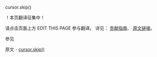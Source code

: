  cursor.skip()

 ！本页翻译征集中！

请点击页面上方 EDIT THIS PAGE 参与翻译。
详见：
[贡献指南]( https://github.com/whaleal/MongoDB-Manual-zh/blob/master/CONTRIBUTING.md )、
[原文链接](  https://docs.mongodb.com/manual/reference/method/cursor.skip/  )。

 参见

原文 - [cursor.skip()]( https://docs.mongodb.com/manual/reference/method/cursor.skip/ )

